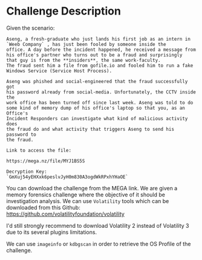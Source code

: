# Challenge Description

Given the scenario:
```
Aseng, a fresh-graduate who just lands his first job as an intern in
`Weeb Company` , has just been fooled by someone inside the
office. A day before the incident happened, he received a message from
his office's partner who turns out to be a fraud and surprisingly
that guy is from the **insiders**, the same work-faculty.
The fraud sent him a file from gofile.io and fooled him to run a fake 
Windows Service (Service Host Process).

Aseng was phished and social-engineered that the fraud successfully got
his password already from social-media. Unfortunately, the CCTV inside the
work office has been turned off since last week. Aseng was told to do 
some kind of memory dump of his office's laptop so that you, as an Office's
Incident Responders can investigate what kind of malicious activity does
the fraud do and what activity that triggers Aseng to send his password to
the fraud.

Link to access the file:

https://mega.nz/file/MYJ1BS5S

Decryption Key:
`GmXuj54yEHXxk6peslvJyH0m830A3ogdWkRPxhYHaOE`
```

You can download the challenge from the MEGA link. We are given a memory forensics challenge
where the objective of it should be investigation analysis. 
We can use `Volatility` tools which can be downloaded from this Github:
https://github.com/volatilityfoundation/volatility

I'd still strongly recommend to download Volatility 2 instead of Volatility 3 due to
its several plugins limitations.

We can use `imageinfo` or `kdbgscan` in order to retrieve the OS Profile of the challenge.


